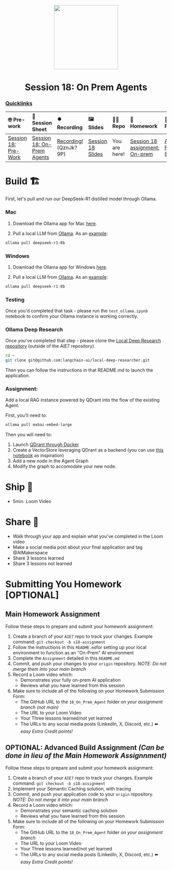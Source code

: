 <p align = "center" draggable=”false” ><img src="https://github.com/AI-Maker-Space/LLM-Dev-101/assets/37101144/d1343317-fa2f-41e1-8af1-1dbb18399719" 
     width="200px"
     height="auto"/>
</p>

## <h1 align="center" id="heading">Session 18: On Prem Agents</h1>

### [Quicklinks](https://github.com/AI-Maker-Space/AIE7/00_AIM_Quicklinks)

| 🤓 Pre-work | 📰 Session Sheet | ⏺️ Recording     | 🖼️ Slides        | 👨‍💻 Repo         | 📝 Homework      | 📁 Feedback       |
|:-----------------|:-----------------|:-----------------|:-----------------|:-----------------|:-----------------|:-----------------|
| [Session 18: Pre-Work](https://www.notion.so/Session-18-On-Prem-Agents-21dcd547af3d8051b1e7c8c4b0e21b6c?source=copy_link#255cd547af3d8079be9cd62383953fdd)| [Session 18: On-Prem Agents](https://www.notion.so/Session-18-On-Prem-Agents-21dcd547af3d8051b1e7c8c4b0e21b6c) | [Recording!](https://us02web.zoom.us/rec/share/zyfiKsJQWIa2EKakqVpRlkSLXd8aGbrH2t1IiLDNJFTuGNfhnxXTXELEJSKJS3q4.uQ8K1rWej8B0LB9g) (QznJk?9P) | [Session 18 Slides](https://www.canva.com/design/DAGwvRulA7w/9cwBNDmZew_4T02Ygc17FA/edit?utm_content=DAGwvRulA7w&utm_campaign=designshare&utm_medium=link2&utm_source=sharebutton) | You are here! | [Session 18 assignment: On-prem](https://forms.gle/THVU94VLHeRG1B4e8)| [AIE7 Feedback 8/21](https://forms.gle/GX3TMLYWiNxUiszc9)
# Build 🏗️

First, let's pull and run our DeepSeek-R1 distilled model through Ollama.

### Mac

1. Download the Ollama app for Mac [here](https://ollama.com/download).

2. Pull a local LLM from [Ollama](https://ollama.com/search). As an [example](https://ollama.com/library/deepseek-r1:8b):
```bash
ollama pull deepseek-r1:8b
```

### Windows

1. Download the Ollama app for Windows [here](https://ollama.com/download).

2. Pull a local LLM from [Ollama](https://ollama.com/search). As an [example](https://ollama.com/library/deepseek-r1:8b):
```powershell
ollama pull deepseek-r1:8b
```

### Testing

Once you'd completed that task - please run the `test_ollama.ipynb` notebook to confirm your Ollama instance is working correctly. 

### Ollama Deep Research

Once you've completed that step - please clone the [Local Deep Research repository](git@github.com:langchain-ai/local-deep-researcher.git) (outside of the AIE7 repository). 

```bash
cd ~
git clone git@github.com:langchain-ai/local-deep-researcher.git
```

Then you can follow the instructions in that README.md to launch the application. 

### Assignment: 

Add a local RAG instance powered by QDrant into the flow of the existing Agent. 

First, you'll need to: 

```bash
ollama pull mxbai-embed-large
```

Then you will need to: 

1) Launch [QDrant through Docker](https://qdrant.tech/documentation/quickstart/)
2) Create a VectorStore leveraging QDrant as a backend (you can use [this notebook](./qdrant_setup.ipynb) as inspiration)
3) Add a new node in the Agent Graph
4) Modify the graph to accomodate your new node. 




# Ship 🚢

- 5min. Loom Video

# Share 🚀
- Walk through your app and explain what you've completed in the Loom video
- Make a social media post about your final application and tag @AIMakerspace
- Share 3 lessons learned
- Share 3 lessons not learned

# Submitting You Homework [OPTIONAL]

## Main Homework Assignment

Follow these steps to prepare and submit your homework assignment:
1. Create a branch of your `AIE7` repo to track your changes. Example command: `git checkout -b s18-assignment`
2. Follow the instructions in this `README.md`for setting up your local environment to function as an "On-Prem" AI environment
3. Complete the `Assignment` detailed in this `README.md`
4. Commit, and push your changes to your `origin` repository. _NOTE: Do not merge them into your main branch_
5. Record a Loom video which:
    + Demonstrates your fully on-prem AI application
    + Reviews what you have learned from this session
6. Make sure to include all of the following on your Homework Submission Form:
    + The GitHub URL to the `18_On_Prem_Agent` folder _on your assignment branch (not main)_
    + The URL to your Loom Video
    + Your Three lessons learned/not yet learned
    + The URLs to any social media posts (LinkedIn, X, Discord, etc.) ⬅️ _easy Extra Credit points!_


## OPTIONAL: Advanced Build Assignment _(Can be done in lieu of the Main Homework Assignnment)_

Follow these steps to prepare and submit your homework assignment:
1. Create a branch of your `AIE7` repo to track your changes. Example command: `git checkout -b s18-assignment`
2. Implement your Semantic Caching solution, with tracing
3. Commit, and push your application code to your `origin` repository. _NOTE: Do not merge it into your main branch_
4. Record a Loom video which:
    + Demonstrates your semantic caching solution
    + Reviews what you have learned from this session
5. Make sure to include all of the following on your Homework Submission Form:
    + The GitHub URL to the `18_On_Prem_Agent` folder _on your assignment branch_
    + The URL to your Loom Video
    + Your Three lessons learned/not yet learned
    + The URLs to any social media posts (LinkedIn, X, Discord, etc.) ⬅️ _easy Extra Credit points!_
